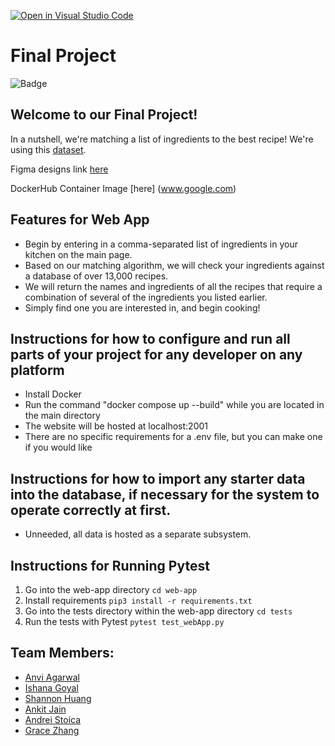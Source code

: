 [![Open in Visual Studio Code](https://classroom.github.com/assets/open-in-vscode-c66648af7eb3fe8bc4f294546bfd86ef473780cde1dea487d3c4ff354943c9ae.svg)](https://classroom.github.com/online_ide?assignment_repo_id=9556968&assignment_repo_type=AssignmentRepo)
# Final Project

![Badge](https://github.com/software-students-fall2022/final-project-team3-final/actions/workflows/web-app.yml/badge.svg)

## Welcome to our Final Project!

In a nutshell, we're matching a list of ingredients to the best recipe! We're using this [dataset](https://www.kaggle.com/datasets/pes12017000148/food-ingredients-and-recipe-dataset-with-images?select=Food+Ingredients+and+Recipe+Dataset+with+Image+Name+Mapping.csv).

Figma designs link [here](https://www.figma.com/file/9vgLSVy1IFhfK5x9lc7Z5r/SWE-Project-5?node-id=0%3A1&t=uthrQBeSZ5pnSrXY-1)

DockerHub Container Image [here] (www.google.com)

## Features for Web App
- Begin by entering in a comma-separated list of ingredients in your kitchen on the main page.
- Based on our matching algorithm, we will check your ingredients against a database of over 13,000 recipes.
- We will return the names and ingredients of all the recipes that require a combination of several of the ingredients you listed earlier. 
- Simply find one you are interested in, and begin cooking!

## Instructions for how to configure and run all parts of your project for any developer on any platform

- Install Docker
- Run the command "docker compose up --build" while you are located in the main directory
- The website will be hosted at localhost:2001 
- There are no specific requirements for a .env file, but you can make one if you would like

## Instructions for how to import any starter data into the database, if necessary for the system to operate correctly at first.
- Unneeded, all data is hosted as a separate subsystem.

## Instructions for Running Pytest
1. Go into the web-app directory
`cd web-app`
2. Install requirements
`pip3 install -r requirements.txt`
3. Go into the tests directory within the web-app directory
`cd tests`
4. Run the tests with Pytest
`pytest test_webApp.py`

## Team Members:
- [Anvi Agarwal](https://github.com/agarwalanvi01)
- [Ishana Goyal](https://github.com/ishana-goyal)
- [Shannon Huang](https://github.com/shannonh800)
- [Ankit Jain](https://github.com/ankit181818)
- [Andrei Stoica](https://github.com/andreicstoica)
- [Grace Zhang](https://github.com/gracezhang89)

